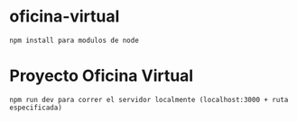 # oficina-virtual
```
npm install para modulos de node
```

# Proyecto Oficina Virtual
```
npm run dev para correr el servidor localmente (localhost:3000 + ruta especificada)
```
